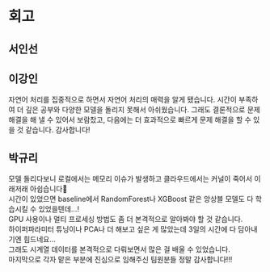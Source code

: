 # 회고  
## 서인선  

## 이강인  
자연어 처리를 집중적으로 하면서 자연어 처리의 매력을 알게 됐습니다.
시간이 부족하여 더 깊은 공부와 다양한 모델을 돌리지 못해서 아쉬웠습니다.
그래도 결론적으로 문제 해결을 해 낼 수 있어서 보람찼고, 다음에는 더 효과적으로 빠르게 문제 해결을 할 수 있을 것 같습니다.
감사합니다!

## 박규리  
모델 돌리다보니 로컬에서는 메모리 이슈가 발생하고 클라우드에서는 커널이 죽어서 이래저래 아쉽습니다🥲  
시간이 있었으면 baseline에서 RandomForest나 XGBoost 같은 앙상블 모델도 다 학습시킬 수 있었을텐데...!  
GPU 사용이나 멀티 프로세싱 방법도 좀 더 본격적으로 알아봐야 할 것 같습니다.  
하이퍼파라미터 튜닝이나 PCA나 더 해보고 싶은 게 많았는데 3일의 시간에 다 담아내기엔 힘드네요...  
그래도 시계열 데이터를 본격적으로 다뤄보면서 많은 걸 배울 수 있었습니다.  
마지막으로 각자 맡은 부분에 진심으로 임해주신 팀원분들 정말 감사합니다!!!
